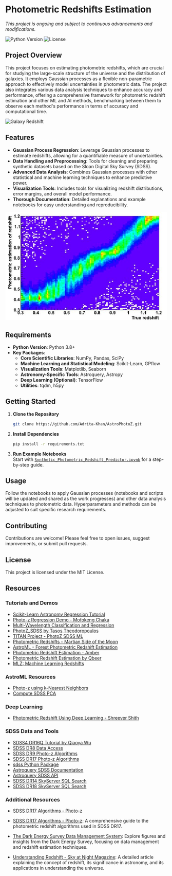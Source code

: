 # Photometric Redshifts Estimation

*This project is ongoing and subject to continuous advancements and modifications.*

![Python Version](https://img.shields.io/badge/python-3.8%2B-blue.svg) ![License](https://img.shields.io/badge/license-MIT-blue.svg)

## Project Overview

This project focuses on estimating photometric redshifts, which are crucial for studying the large-scale structure of the universe and the distribution of galaxies. It employs Gaussian processes as a flexible non-parametric approach to effectively model uncertainties in photometric data. The project also integrates various data analysis techniques to enhance accuracy and performance, offering a comprehensive framework for photometric redshift estimation and other ML and AI methods, benchmarking between them to observe each method's performance in terms of accuracy and computational time.

![Galaxy Redshift](https://c02.purpledshub.com/uploads/sites/48/2020/04/Galaxy-Red-Shift-0fbfa50.jpg?webp=1&w=1200)

## Features

- **Gaussian Process Regression**: Leverage Gaussian processes to estimate redshifts, allowing for a quantifiable measure of uncertainties.
- **Data Handling and Preprocessing**: Tools for cleaning and preparing synthetic datasets based on the Sloan Digital Sky Survey (SDSS).
- **Advanced Data Analysis**: Combines Gaussian processes with other statistical and machine learning techniques to enhance predictive power.
- **Visualization Tools**: Includes tools for visualizing redshift distributions, error margins, and overall model performance.
- **Thorough Documentation**: Detailed explanations and example notebooks for easy understanding and reproducibility.

![Photometric Redshift vs True Redshift](Assets/Color-plot-for-photometric-redshift-estimation-vs-true-redshift-for-the-galaxy-catalog_W640.jpg)
## Requirements

- **Python Version**: Python 3.8+  
- **Key Packages**:  
  - **Core Scientific Libraries**: NumPy, Pandas, SciPy  
  - **Machine Learning and Statistical Modeling**: Scikit-Learn, GPflow  
  - **Visualization Tools**: Matplotlib, Seaborn  
  - **Astronomy-Specific Tools**: Astroquery, Astropy  
  - **Deep Learning (Optional)**: TensorFlow
  - **Utilities**: tqdm, h5py

## Getting Started

1. **Clone the Repository**
   ```bash
   git clone https://github.com/Adrita-Khan/AstroPhotoZ.git
   ```
2. **Install Dependencies**
   ```bash
   pip install -r requirements.txt
   ```
3. **Run Example Notebooks**  
   Start with [`Synthetic_Photometric_Redshift_Predictor.ipynb`](Simulated%20Data%20Analysis/Notebooks/Synthetic_Photometric_Redshift_Predictor.ipynb) for a step-by-step guide.


## Usage

Follow the notebooks to apply Gaussian processes (notebooks and scripts will be updated and shared as the work progresses) and other data analysis techniques to photometric data. Hyperparameters and methods can be adjusted to suit specific research requirements.
## Contributing

Contributions are welcome! Please feel free to open issues, suggest improvements, or submit pull requests.

## License

This project is licensed under the MIT License.

## Resources

### Tutorials and Demos
- [Scikit-Learn Astronomy Regression Tutorial](https://ogrisel.github.io/scikit-learn.org/sklearn-tutorial/tutorial/astronomy/regression.html)
- [Photo-z Regression Demo - Mofokeng Chaka](https://github.com/mofokeng-chaka/Classification-Photo-z_Regression_Demo)
- [Multi-Wavelength Classification and Regression](https://github.com/mofokeng-chaka/Classification-Photo-z_Regression_Demo/blob/master/Multi-Wavelength_Classification_and_Regression.ipynb)
- [PhotoZ_SDSS by Tasos Theodoropoulos](https://github.com/TasosTheodoropoulos/Photoz_SDSS)
- [TITAN Project - PhotoZ SDSS ML](https://github.com/TITAN-Project-EU/PhotoZ_SDSS_ML)
- [Photometric Redshifts - Martian Side of the Moon](https://github.com/martiansideofthemoon/Photometric-Redshifts)
- [AstroML - Forest Photometric Redshift Estimation](https://www.astroml.org/book_figures/chapter9/fig_photoz_forest.html)
- [Photometric Redshift Estimation - Amber](https://github.com/AstronomerAmber/Machine-Learning)
- [Photometric Redshift Estimation by Qbeer](https://qbeer.github.io/photometric-redshift-estimation/)
- [MLZ: Machine Learning Redshifts](https://github.com/mgckind/MLZ)

### AstroML Resources
- [Photo-z using k-Nearest Neighbors](https://www.astroml.org/examples/learning/plot_neighbors_photoz.html)
- [Compute SDSS PCA](https://www.astroml.org/examples/datasets/compute_sdss_pca.html)

### Deep Learning
- [Photometric Redshift Using Deep Learning - Shreever Shith](https://github.com/shreevershith/EstimationOfPhotometricRedshiftUsingDL)

### SDSS Data and Tools
- [SDSS4 DR16Q Tutorial by Qiaoya Wu](https://github.com/QiaoyaWu/sdss4_dr16q_tutorial)
- [SDSS DR8 Data Access](https://www.sdss3.org/dr8/data_access.php)
- [SDSS DR9 Photo-z Algorithms](https://www.sdss3.org/dr9/algorithms/photo-z.php)
- [SDSS DR17 Photo-z Algorithms](https://www.sdss4.org/dr17/algorithms/photo-z/)
- [sdss Python Package](https://pypi.org/project/sdss/)
- [Astroquery SDSS Documentation](https://astroquery.readthedocs.io/en/latest/sdss/sdss.html)
- [Astroquery SDSS API](https://astroquery.readthedocs.io/en/latest/api/astroquery.sdss.SDSSClass.html)
- [SDSS DR14 SkyServer SQL Search](https://skyserver.sdss.org/dr14/en/tools/search/sql.aspx)
- [SDSS DR18 SkyServer SQL Search](https://skyserver.sdss.org/dr18/en/tools/search/sql.aspx)

### Additional Resources
- [SDSS DR17 Algorithms - Photo-z](https://www.sdss4.org/dr17/algorithms/photo-z/?utm_source=chatgpt.com)

- [SDSS DR17 Algorithms - Photo-z](https://www.sdss4.org/dr17/algorithms/photo-z/?utm_source=chatgpt.com): A comprehensive guide to the photometric redshift algorithms used in SDSS DR17.
- [The Dark Energy Survey Data Management System](https://www.researchgate.net/publication/51942136_The_Dark_Energy_Survey_Data_Management_System/figures?lo=1): Explore figures and insights from the Dark Energy Survey, focusing on data management and redshift estimation techniques.
- [Understanding Redshift - Sky at Night Magazine](https://www.skyatnightmagazine.com/space-science/redshift): A detailed article explaining the concept of redshift, its significance in astronomy, and its applications in understanding the universe.


